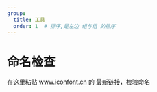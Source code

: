 ```yaml
---
group: 
  title: 工具
  order: 1  # 排序,是左边 组与组 的排序
---
```


# 命名检查


在这里粘贴 www.iconfont.cn 的 最新链接，检验命名

<code src="../demos/import.tsx"></code>
